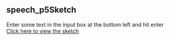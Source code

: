 ## speech_p5Sketch
Enter some text in the input box at the bottom left and hit enter\
[Click here to view the sketch](https://san1j.github.io/speech_p5Sketch)
